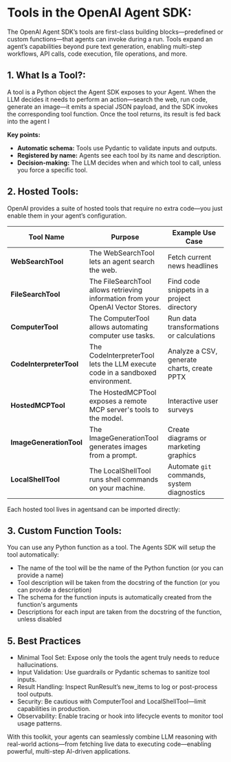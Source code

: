 # **Tools in the OpenAI Agent SDK:**

The OpenAI Agent SDK’s tools are first-class building blocks—predefined or custom functions—that agents can invoke during a run. Tools expand an agent’s capabilities beyond pure text generation, enabling multi-step workflows, API calls, code execution, file operations, and more.

## **1. What Is a Tool?:**

A tool is a Python object the Agent SDK exposes to your Agent. When the LLM decides it needs to perform an action—search the web, run code, generate an image—it emits a special JSON payload, and the SDK invokes the corresponding tool function. Once the tool returns, its result is fed back into the agent l

**Key points:**

- **Automatic schema:** Tools use Pydantic to validate inputs and outputs.
- **Registered by name:** Agents see each tool by its name and description.
- **Decision-making:** The LLM decides when and which tool to call, unless you force a specific tool.

## **2. Hosted Tools:**

OpenAI provides a suite of hosted tools that require no extra code—you just enable them in your agent’s configuration.

| Tool Name               | Purpose                                                                          | Example Use Case                            |
| ----------------------- | -------------------------------------------------------------------------------- | ------------------------------------------- |
| **WebSearchTool**       | The WebSearchTool lets an agent search the web.                                  | Fetch current news headlines                |
| **FileSearchTool**      | The FileSearchTool allows retrieving information from your OpenAI Vector Stores. | Find code snippets in a project directory   |
| **ComputerTool**        | The ComputerTool allows automating computer use tasks.                           | Run data transformations or calculations    |
| **CodeInterpreterTool** | The CodeInterpreterTool lets the LLM execute code in a sandboxed environment.    | Analyze a CSV, generate charts, create PPTX |
| **HostedMCPTool**       | The HostedMCPTool exposes a remote MCP server's tools to the model.              | Interactive user surveys                    |
| **ImageGenerationTool** | The ImageGenerationTool generates images from a prompt.                          | Create diagrams or marketing graphics       |
| **LocalShellTool**      | The LocalShellTool runs shell commands on your machine.                          | Automate `git` commands, system diagnostics |

Each hosted tool lives in agentsand can be imported directly:

## **3. Custom Function Tools:**

You can use any Python function as a tool. The Agents SDK will setup the tool automatically:

- The name of the tool will be the name of the Python function (or you can provide a name)
- Tool description will be taken from the docstring of the function (or you can provide a description)
- The schema for the function inputs is automatically created from the function's arguments
- Descriptions for each input are taken from the docstring of the function, unless disabled

## **5. Best Practices**

- Minimal Tool Set: Expose only the tools the agent truly needs to reduce hallucinations.
- Input Validation: Use guardrails or Pydantic schemas to sanitize tool inputs.
- Result Handling: Inspect RunResult’s new_items to log or post-process tool outputs.
- Security: Be cautious with ComputerTool and LocalShellTool—limit capabilities in production.
- Observability: Enable tracing or hook into lifecycle events to monitor tool usage patterns.

With this toolkit, your agents can seamlessly combine LLM reasoning with real-world actions—from fetching live data to executing code—enabling powerful, multi-step AI-driven applications.
